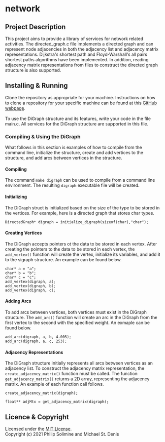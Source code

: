 # network

## Project Description
This project aims to provide a library of services for network related activities. The directed_graph.c file implements a directed graph and can represent node adjacencies in both the adjacency list and adjacency matrix representations. Dijkstra's shortest path and Floyd-Warshall's all pairs shortest paths algorithms have been implemented. In addition, reading adjacency matrix representations from files to construct the directed graph structure is also supported.
  
## Installing & Running
Clone the repository as appropriate for your machine. Instructions on how to clone a repository for your specific machine can be found at this [GitHub webpage](https://docs.github.com/en/repositories/creating-and-managing-repositories/cloning-a-repository). 
<br />
<br />
To use the DiGraph structure and its features, write your code in the file main.c. All services for the DiGraph structure are supported in this file. 

### Compiling & Using the DiGraph
What follows in this section is examples of how to compile from the command line, initialize the structure, create and add vertices to the structure, and add arcs between vertices in the structure.
<br />
#### Compiling
The command `make digraph` can be used to compile from a command line environment. The resulting `digraph` executable file will be created.
  
#### Initializing 
The DiGraph struct is initialized based on the size of the type to be stored in the vertices. For example, here is a directed graph that stores char types.
```
DirectedGraph* digraph = initialize_digraph(sizeof(char),"char");
```

#### Creating Vertices
The DiGraph accepts pointers ot the data to be stored in each vertex. After creating the pointers to the data to be stored in each vertex, the `add_vertex()` function will create the vertex, initialize its variables, and add it to the sigraph structure. An example can be found below.
```
char* a = "a";
char* b = "b";
char* c = "c";
add_vertex(digraph, a);
add_vertex(digraph, b);
add_vertex(digraph, c);
```
#### Adding Arcs
To add arcs between vertices, both vertices must exist in the DiGraph structure. The `add_arc()` function will create an arc in the DiGraph from the first vertex to the second with the specified weight. An exmaple can be found below.
```
add_arc(digraph, a, b, 4.005);
add_arc(digraph, a, c, 253);
```
#### Adjacency Representations
The DiGraph structure initially represents all arcs between vertices as an adjacency list. To construct the adjacency matrix representation, the `create_adjacency_matrix()` function must be called. The function `get_adjacency_matrix()` returns a 2D array, representing the adjacency matrix. An example of each function call follows.
```
create_adjacency_matrix(digraph);

float** adjMtx = get_adjacency_matrix(digraph);
```
## Licence & Copyright
Licensed under the [MIT License](LICENSE). <br />
Copyright (c) 2021 Philip Solimine and Michael St. Denis
